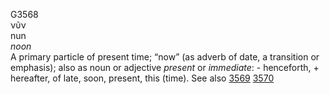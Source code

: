 G3568  
νῦν  
nun  
*noon*  
A primary particle of present time; “now” (as adverb of date, a
transition or emphasis); also as noun or adjective *present* or
*immediate*: - henceforth, + hereafter, of late, soon, present, this
(time). See also [3569](g3569) [3570](g3570)  
